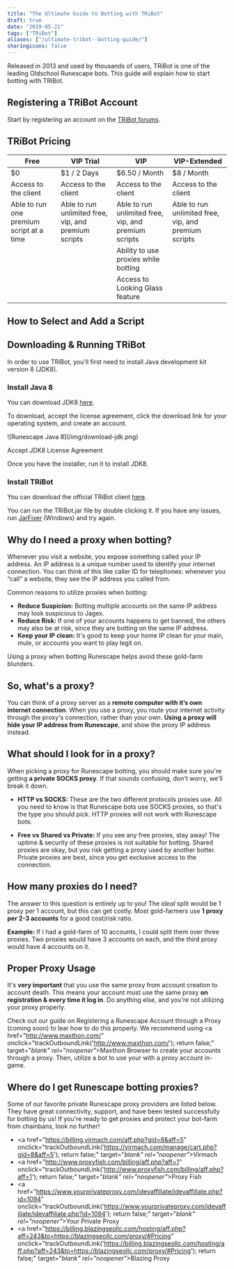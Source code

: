 ```yaml
---
title: "The Ultimate Guide to Botting with TRiBot"
draft: true
date: "2019-05-21"
tags: ["TRiBot"]
aliases: ["/ultimate-tribot--botting-guide/"]
sharingicons: false
---
```

Released in 2013 and used by thousands of users, TRiBot is one of the leading Oldschool Runescape bots. This guide will explain how to start botting with TRiBot.
<!--more-->

## **Registering a TRiBot Account**
Start by registering an account on the [TRiBot forums](https://tribot.org/forums/register/).

## **TRiBot Pricing**
Free    | VIP Trial  | VIP | VIP-Extended |
---|---|---|---|
$0     | $1 / 2 Days   |$6.50 / Month  |$8 / Month  |
Access to the client | Access to the client   |Access to the client|Access to the client  |
Able to run one premium script at a time   | Able to run unlimited free, vip, and premium scripts   |Able to run unlimited free, vip, and premium scripts |Able to run unlimited free, vip, and premium scripts|
   |   ||Ability to use proxies while botting  |
   |    ||Access to Looking Glass feature  |


## **How to Select and Add a Script**


## **Downloading & Running TRiBot**
In order to use TRiBot, you'll first need to install Java development kit version 8 (JDK8).

### **Install Java 8**
You can download JDK8 [here](https://www.oracle.com/technetwork/java/javase/downloads/jdk8-downloads-2133151.html).

To download, accept the license agreement, click the download link for your operating system, and create an account.
<div class="caption">![Runescape Java 8](/img/download-jdk.png)<p class="caption-text">Accept JDK8 License Agreement</p>
</div>

Once you have the installer, run it to install JDK8.

### **Install TRiBot**
You can download the official TRiBot client [here](https://tribot.org/download.php).

You can run the TRiBot.jar file by double clicking it. If you have any issues, run [JarFixer](https://johann.loefflmann.net/en/software/jarfix/index.html) (Windows) and try again.


## **Why do I need a proxy when botting?**
Whenever you visit a website, you expose something called your IP address. An IP address is a unique number used to identify your internet connection. You can think of this like caller ID for telephones: whenever you “call” a website, they see the IP address you called from.

Common reasons to utilize proxies when botting:

* **Reduce Suspicion:** Botting multiple accounts on the same IP address may look suspicious to Jagex.
* **Reduce Risk:** If one of your accounts happens to get banned, the others may also be at risk, since they are botting on the same IP address.
* **Keep your IP clean:** It's good to keep your home IP clean for your main, mule, or accounts you want to play legit on.

Using a proxy when botting Runescape helps avoid these gold-farm blunders.

## **So, what's a proxy?**
You can think of a proxy server as a **remote computer with it’s own internet connection**. When you use a proxy, you route your internet activity through the proxy's connection, rather than your own. **Using a proxy will hide your IP address from Runescape**, and show the proxy IP address instead.

## **What should I look for in a proxy?**
When picking a proxy for Runescape botting, you should make sure you're getting **a private SOCKS proxy**. If that sounds confusing, don't worry, we'll break it down.

*   **HTTP vs SOCKS:** These are the two different protocols proxies use. All you need to know is that Runescape bots use SOCKS proxies, so that's the type you should pick. HTTP proxies will not work with Runescape bots.

*   **Free vs Shared vs Private:** If you see any free proxies, stay away! The uptime & security of these proxies is not suitable for botting. Shared proxies are okay, but you risk getting a proxy used by another botter. Private proxies are best, since you get exclusive access to the connection.

## **How many proxies do I need?**
The answer to this question is entirely up to you! The *ideal* split would be 1 proxy per 1 account, but this can get costly. Most gold-farmers use **1 proxy per 2-3 accounts** for a good cost/risk ratio.

**Example:** If I had a gold-farm of 10 accounts, I could split them over three proxies. Two proxies would have 3 accounts on each, and the third proxy would have 4 accounts on it.

## **Proper Proxy Usage**
It's **very important** that you use the same proxy from account creation to account death. This means your account must use the same proxy  **on registration & every time it log in**. Do anything else, and you're not utilizing your proxy properly.

Check out our guide on Registering a Runescape Account through a Proxy (coming soon) to lear how to do this properly. We recommend using <a href="http://www.maxthon.com/" onclick="trackOutboundLink('http://www.maxthon.com/'); return false;" target="_blank" rel="noopener"_>Maxthon Browser</a> to create your accounts through a proxy. Then, utilize a bot to use your with a proxy account in-game.

## **Where do I get Runescape botting proxies?**
Some of our favorite private Runescape proxy providers are listed below. They have great connectivity, support, and have been tested successfully for botting by us! If you're ready to get proxies and protect your bot-farm from chainbans, look no further!

* <a href="https://billing.virmach.com/aff.php?gid=8&aff=5" onclick="trackOutboundLink('https://virmach.com/manage/cart.php?gid=8&aff=5'); return false;" target="_blank" rel="noopener"_>Virmach</a>
* <a href="http://www.proxyfish.com/billing/aff.php?aff=1" onclick="trackOutboundLink('http://www.proxyfish.com/billing/aff.php?aff=1'); return false;" target="_blank" rel="noopener"_>Proxy Fish</a>
* <a href="https://www.yourprivateproxy.com/idevaffiliate/idevaffiliate.php?id=1094" onclick="trackOutboundLink('https://www.yourprivateproxy.com/idevaffiliate/idevaffiliate.php?id=1094'); return false;" target="_blank" rel="noopener"_>Your Private Proxy</a>
* <a href="https://billing.blazingseollc.com/hosting/aff.php?aff=243&to=https://blazingseollc.com/proxy/#Pricing" onclick="trackOutboundLink('https://billing.blazingseollc.com/hosting/aff.php?aff=243&to=https://blazingseollc.com/proxy/#Pricing'); return false;" target="_blank" rel="noopener"_>Blazing Proxy</a>
